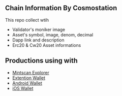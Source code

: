 ## Chain Information By Cosmostation

This repo collect wtih

- Validator's moniker image
- Asset's symbol, image, denom, decimal
- Dapp link and description
- Erc20 & Cw20 Asset informations


## Productions using with

- [Mintscan Explorer](https://mintscan.io)
- [Extention Wallet](https://bit.ly/3VhVJIF)
- [Android Wallet](https://bit.ly/2BWex9D)
- [iOS Wallet](https://apple.co/2IAM3Xm)

